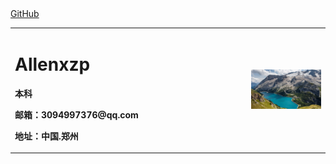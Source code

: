 
<table border="0">
  <tr>
    <td width="75%">
      <h1>Allenxzp</h1>
      <p><b>本科</b></p>     
      <p><b>邮箱：3094997376@qq.com</b></p>
      <p><b>地址：中国.郑州</b></p>
    </td>
    <td width="25%">
     <img src="/RE4wtd4.jpg" width="100%"> 
	 </td>
    </td>
	    <a href="https://github.com/xzp3094997376" target="_blank" rel="noopener">GitHub</a>
    </td>
	
  </tr>
</table>


